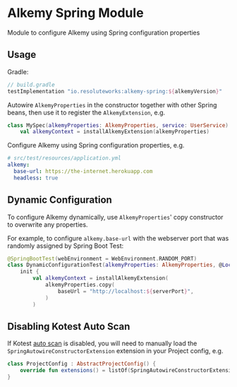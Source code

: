 # Alkemy Spring Module

Module to configure Alkemy using Spring configuration properties

## Usage

Gradle:

```groovy
// build.gradle
testImplementation "io.resoluteworks:alkemy-spring:${alkemyVersion}"
```

Autowire `AlkemyProperties` in the constructor together with other Spring beans, then use it to register the
`AlkemyExtension`, e.g.

```kotlin
class MySpec(alkemyProperties: AlkemyProperties, service: UserService) : WordSpec({
    val alkemyContext = installAlkemyExtension(alkemyProperties)
```

Configure Alkemy using Spring configuration properties, e.g.

```yaml
# src/test/resources/application.yml
alkemy:
  base-url: https://the-internet.herokuapp.com
  headless: true
```

## Dynamic Configuration

To configure Alkemy dynamically, use `AlkemyProperties`' copy constructor to overwrite any properties.

For example, to configure `alkemy.base-url` with the webserver port that was randomly assigned by Spring Boot Test:

```kotlin
@SpringBootTest(webEnvironment = WebEnvironment.RANDOM_PORT)
class DynamicConfigurationTest(alkemyProperties: AlkemyProperties, @LocalServerPort serverPort: Int) : WordSpec() {
    init {
        val alkemyContext = installAlkemyExtension(
            alkemyProperties.copy(
                baseUrl = "http://localhost:${serverPort}",
            )
        )
```

## Disabling Kotest Auto Scan

If Kotest [auto scan](https://kotest.io/docs/framework/project-config.html#runtime-detection) is disabled, you will need
to manually load the `SpringAutowireConstructorExtension` extension in your Project config, e.g.

```kotlin
class ProjectConfig : AbstractProjectConfig() {
    override fun extensions() = listOf(SpringAutowireConstructorExtension)
}
```
